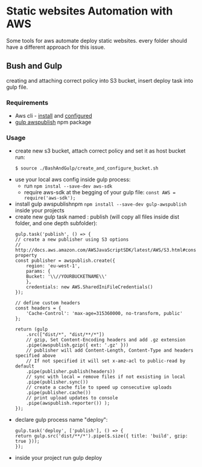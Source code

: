 # Static websites Automation with AWS

Some tools for aws automate deploy static websites. every folder should have a different approach for this issue.

## Bush and Gulp
creating and attaching correct policy into S3 bucket, insert deploy task into gulp file.

### Requirements 

* Aws cli - [install](https://github.com/aws/aws-cli) and [configured](http://docs.aws.amazon.com/cli/latest/userguide/cli-chap-getting-started.html)
* [gulp awspublish](https://www.npmjs.com/package/gulp-awspublish) npm package


### Usage
* create new s3 bucket, attach correct policy and set it as host bucket run:
    ```shell
    $ source ./BashAndGulp/create_and_configure_bucket.sh
    ```
* use your local aws config inside gulp process:
    * run `npm instal --save-dev aws-sdk`
    * require aws-sdk at the begging of your gulp file: `const AWS = require('aws-sdk');`
* install gulp awspublishnpm `npm install --save-dev gulp-awspublish` inside your projects
* create new gulp task named : publish (will copy all files inside dist folder, and one depth subfolder): 
    ```
    gulp.task('publish', () => {
    // create a new publisher using S3 options
    // http://docs.aws.amazon.com/AWSJavaScriptSDK/latest/AWS/S3.html#constructor-property
    const publisher = awspublish.create({
        region: 'eu-west-1',
        params: {
        Bucket: '\\//YOURBUCKETNAME\\'
        },
        credentials: new AWS.SharedIniFileCredentials()
    });

    // define custom headers
    const headers = {
        'Cache-Control': 'max-age=315360000, no-transform, public'
    };

    return (gulp
        .src(["dist/*", "dist/**/*"])
        // gzip, Set Content-Encoding headers and add .gz extension
        .pipe(awspublish.gzip({ ext: '.gz' }))
        // publisher will add Content-Length, Content-Type and headers specified above
        // If not specified it will set x-amz-acl to public-read by default
        .pipe(publisher.publish(headers))
        // sync with local = remove files if not exsisting in local
        .pipe(publisher.sync())
        // create a cache file to speed up consecutive uploads
        .pipe(publisher.cache())
        // print upload updates to console
        .pipe(awspublish.reporter()) );
    });
    ```
* declare gulp process name "deploy":
    ```
    gulp.task('deploy', ['publish'], () => {
    return gulp.src('dist/**/*').pipe($.size({ title: 'build', gzip: true }));
    });
    ```
* inside your project run gulp deploy 
